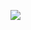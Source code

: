 ![](https://www.nta.go.jp/tmp/c3bb3a52-777a-44f5-9049-ee17ad0d3735/images/79e8b194dc5cabfa0454eebece3efea0de083b55b0c03da49d749281a6c58135.jpg)